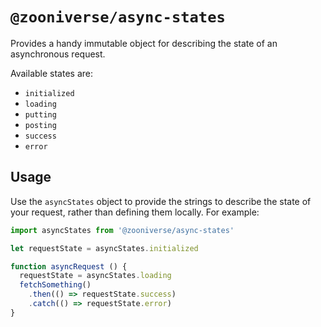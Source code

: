 # `@zooniverse/async-states`

Provides a handy immutable object for describing the state of an asynchronous request.

Available states are:

- `initialized`
- `loading`
- `putting`
- `posting`
- `success`
- `error`

## Usage

Use the `asyncStates` object to provide the strings to describe the state of your request, rather than defining them locally. For example:

```js
import asyncStates from '@zooniverse/async-states'

let requestState = asyncStates.initialized

function asyncRequest () {
  requestState = asyncStates.loading
  fetchSomething()
    .then(() => requestState.success)
    .catch(() => requestState.error)
}
```
